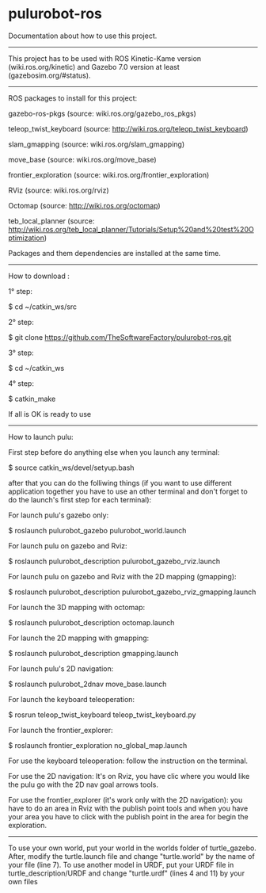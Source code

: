 # pulurobot-ros

Documentation about how to use this project.

------------------------------------------------------------------------------------------------------------------------------------

This project has to be used with ROS Kinetic-Kame version (wiki.ros.org/kinetic) and Gazebo 7.0 version at least (gazebosim.org/#status).

------------------------------------------------------------------------------------------------------------------------------------

ROS packages to install for this project:

gazebo-ros-pkgs (source: wiki.ros.org/gazebo_ros_pkgs)

teleop_twist_keyboard (source: http://wiki.ros.org/teleop_twist_keyboard)

slam_gmapping (source: wiki.ros.org/slam_gmapping)

move_base (source: wiki.ros.org/move_base)

frontier_exploration (source: wiki.ros.org/frontier_exploration)

RViz (source: wiki.ros.org/rviz)

Octomap (source: http://wiki.ros.org/octomap)

teb_local_planner (source: http://wiki.ros.org/teb_local_planner/Tutorials/Setup%20and%20test%20Optimization)

Packages and them dependencies are installed at the same time.

------------------------------------------------------------------------------------------------------------------------------------

How to download :

1° step:

$ cd ~/catkin_ws/src

2° step:

$ git clone https://github.com/TheSoftwareFactory/pulurobot-ros.git

3° step:

$ cd ~/catkin_ws

4° step:

$ catkin_make

If all is OK is ready to use

------------------------------------------------------------------------------------------------------------------------------------

How to launch pulu:

First step before do anything else when you launch any terminal:

$ source catkin_ws/devel/setyup.bash

after that you can do the folliwing things (if you want to use different application together you have to use an other terminal and don't forget to do the launch's first step for each terminal):

For launch pulu's gazebo only:

$ roslaunch pulurobot_gazebo pulurobot_world.launch

For launch pulu on gazebo and Rviz:

$ roslaunch pulurobot_description pulurobot_gazebo_rviz.launch

For launch pulu on gazebo and Rviz with the 2D mapping (gmapping):

$ roslaunch pulurobot_description pulurobot_gazebo_rviz_gmapping.launch

For launch the 3D mapping with octomap:

$ roslaunch pulurobot_description octomap.launch

For launch the 2D mapping with gmapping:

$ roslaunch pulurobot_description gmapping.launch

For launch pulu's 2D navigation:

$ roslaunch pulurobot_2dnav move_base.launch

For launch the keyboard teleoperation:

$ rosrun teleop_twist_keyboard teleop_twist_keyboard.py

For launch the frontier_explorer:

$ roslaunch frontier_exploration no_global_map.launch


For use the keyboard teleoperation:
follow the instruction on the terminal.

For use the 2D navigation:
It's on Rviz, you have clic where you would like the pulu go with the 2D nav goal arrows tools.

For use the frontier_explorer (it's work only with the 2D navigation):
you have to do an area in Rviz with the publish point tools and when you have your area you have to click with the publish point in the area for begin the exploration.

------------------------------------------------------------------------------------------------------------------------------------

To use your own world, put your world in the worlds folder of turtle_gazebo. After, modify the turtle.launch file and change
"turtle.world" by the name of your file (line 7). To use another model in URDF, put your URDF file in turtle_description/URDF and
change "turtle.urdf" (lines 4 and 11) by your own files
